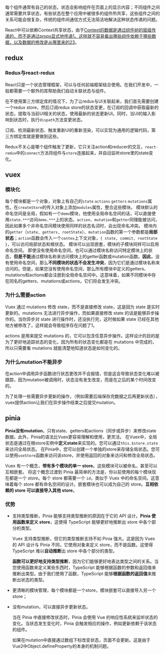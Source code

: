 每个组件通常有自己的状态，状态会影响组件在页面上的显示内容；不同组件之间通常需要共享状态，有些状态在整个应用中被很多的组件所共享，这些组件之间的关系可能会很复杂，传统的组件间通信方式无法简洁地解决这种状态传递的问题。

React中可以依赖Context共享状态，由于[Context的数据是通过组件树的层级传递的，而不是通过props显式地传递](https://juejin.cn/post/6969188665532612639)[1](https://juejin.cn/post/6969188665532612639)[。这样就不容易看出哪些组件依赖于哪些数据，以及数据的修改是从哪里来的](https://juejin.cn/post/7085190229782429727)[2](https://juejin.cn/post/7085190229782429727)[3](https://zhuanlan.zhihu.com/p/110085652)。

## redux

### Redux与react-redux

React只是一个状态管理框架，可以与任何前端框架结合使用。在我们开发中，一般都需要一个额外的库帮助我们自动关联状态与组件。

在不使用第三方绑定库的情况下，为了让redux与UI关联起来，我们首先需要创建一个redux store，然后订阅redux store的状态变更，在订阅的回调中获取最新的状态，提取与当前UI相关的状态，使用最新的状态更新UI。同时，当UI的输入影响到状态时，执行`dispath`方法变更状态。

订阅、检测最新状态、触发重新UI的重新渲染，可以实现为通用的逻辑代码，第三方绑定库就是要做到这些。

Redux不关心是哪个组件触发了更新，它只关注action和reducer的交互，`react-redux`中的`connect`方法将组件与`store`连接起来，并自动监听store里的state变化。

## vuex

### 模块化
每个模块都是一个对象，对象上有自己的`state` `actions` `getters` `mutations`属性。在`createStore`的传入对象上添加`modules`属性，整合这些模块。
模块默认的命名空间是全局，假如有一个`demo`模块，他使用全局命名空间的话，可以直接使用`state.***`访问`demo.***`上的状态。`action`、`mutation`和`getter`同理能被访问，因此如果多个非命名空间模块使用同样的状态名词时，会出现命名冲突。
模块内的`getter`（`state, getters, rootState`）、`mutation`函数的第一个参数都是**局部状态**；`action`函数会传入一个`contex`上下文对象，`{ state, commit, rootState }`，可以访问局部状态和根状态。
模块可以出现嵌套，模块的子模块同样可以启用命名空间。
即使没有使用命名空间，也可以通过模块名称访问特定模块上的状态，**但是不能**通过模块名称来访问模块上的getter函数或mutation函数。**因此**，没有使用命名空间，那么**不同模块的状态不会发生冲突**，因为它们是通过模块名称来访问的。但是，如果您没有使用命名空间，那么所有模块中定义的getters、mutations和actions都会注册到全局命名空间中。这意味着，如果不同模块中存在同名的getters、mutations或actions，它们将会发生冲突。

### 为什么需要action

Vuex 通过 mutations 修改 state，而不是直接修改 state，这是因为 state 是实时更新的。mutations 无法进行异步操作，而如果直接修改 state 的话是能够异步操作的。当你异步对 state 进行操作时，还没执行完，这时候如果 state 已经在其他地方被修改了，这样就会导致程序存在问题了1。

actions 是用来提交 mutations 的，它可以包含任意异步操作。这样设计的目的是为了更好地追踪状态的变化，因为所有的状态变化都是在 mutations 中完成的，所以只需要看 mutations 就能清楚地知道状态是如何变化的。

### 为什么mutation不能异步

在action中调用异步函数进行状态更改并不会报错，但是这会导致状态变化难以被跟踪，因为mutation被调用时，状态没有发生改变，而是在之后的某个时间改变的。

为了处理一些需要异步更新的操作，（例如需要后端保存完数据之后再更新状态），vuex提供action让我们在异步操作结束之后提交mutation。

## pinia

**Pinia没有mutation**，只有state、getters和actions（同步或异步）来修改state数据。此外，Pinia的语法比Vuex更容易理解和使用，更灵活。
在Vuex中，全局状态是通过在根store实例中**定义state**来实现的。您可以通过`this.$store.state`来访问全局状态。
在Pinia中，您可以创建一个单独的store来存储全局状态。您可以使用`useStore`函数来访问该store，并使用返回的对象来访问和修改全局状态。

Vuex 有一个概念，**带有多个模块的单一 store**。这些模块可以被命名，甚至可以互相嵌套。
将这个概念过渡到 Pinia 最简单的方法是，你以前使用的每个模块现在都是一个 *store*。每个 store 都需要一个 `id`，类似于 Vuex 中的命名空间。这意味着每个 store 都有命名空间的设计。嵌套模块也可以成为自己的 store。**互相依赖的 store 可以直接导入其他 store**。



### 优势

- 支持类型推断，Pinia 能够支持类型推断的原因在于它的 API 设计。**Pinia 使用函数来定义 store**，这使得 TypeScript 能够更好地推断出 store 中各个部分的类型。

  Vuex 支持类型推断，但它的类型推断支持不如 Pinia 强大。这是因为 Vuex 的 API 设计与 Pinia 不同，它使用对象来定义 store，而不是函数。这使得 TypeScript 难以**自动推断**出 store 中各个部分的类型。

  **函数可以更好地支持类型推断**，因为它们能够更好地表达类型之间的关系。当您使用函数来定义某些东西时，TypeScript 能够根据函数的参数和返回值来推断出类型。由于我们使用了函数，TypeScript 能够**根据函数的返回值**来推断出状态的类型。

- 更清晰的模块管理，每个模块都是一个store，模块嵌套可以直接导入另一个store；

- 没有mutation，可以直接异步更新状态。

  当在 Pinia 中直接修改状态时，Pinia 会使用 Vue 的响应性系统来监听状态的变化。当状态发生变化时，Pinia 会触发相应的操作，例如更新依赖于该状态的组件。

  如果在mutation中直接通过数组下标改变状态，页面不会更新。这是由于Vue2中Object.defineProperty的本身的机制问题。
